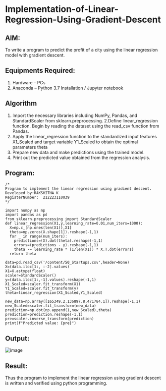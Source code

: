 # Implementation-of-Linear-Regression-Using-Gradient-Descent

## AIM:
To write a program to predict the profit of a city using the linear regression model with gradient descent.

## Equipments Required:
1. Hardware – PCs
2. Anaconda – Python 3.7 Installation / Jupyter notebook

## Algorithm
1. Import the necessary libraries including NumPy, Pandas, and StandardScaler from sklearn.preprocessing.
2.Define linear_regression function.
Begin by reading the dataset using the read_csv function from Pandas. 
3. Apply the linear_regression function to the standardized input features X1_Scaled and target variable Y1_Scaled to obtain the optimal parameters theta
4. Prepare new data and make predictions using the trained model.
5. Print out the predicted value obtained from the regression analysis.

## Program:
```
/*
Program to implement the linear regression using gradient descent.
Developed by:RAKSHITHA K 
RegisterNumber:  212223110039
*/
```
~~~
import numpy as np
import pandas as pd
from sklearn.preprocessing import StandardScaler
def linear_regression(X1,y,learning_rate=0.01,num_iters=1000):
  X=np.c_[np.ones(len(X1)),X1]
  theta=np.zeros(X.shape[1]).reshape(-1,1)
  for _ in range(num_iters):
    predictions=(X).dot(theta).reshape(-1,1)
    errors=(predictions - y).reshape(-1,1)
    theta -= learning_rate * (1/len(X1)) * X.T.dot(errors)
  return theta

data=pd.read_csv('/content/50_Startups.csv',header=None)
X=(data.iloc[1:, :-2].values)
X1=X.astype(float)
scaler=StandardScaler()
y=(data.iloc[1:,-1].values).reshape(-1,1)
X1_Scaled=scaler.fit_transform(X1)
Y1_Scaled=scaler.fit_transform(y)
theta=linear_regression(X1_Scaled,Y1_Scaled)

new_data=np.array([165349.2,136897.8,471784.1]).reshape(-1,1)
new_Scaled=scaler.fit_transform(new_data)
prediction=np.dot(np.append(1,new_Scaled),theta)
prediction=prediction.reshape(-1,1)
pre=scaler.inverse_transform(prediction)
print(f"Predicted value: {pre}")
~~~

## Output:
![image](https://github.com/RakshithaK11/Implementation-of-Linear-Regression-Using-Gradient-Descent/assets/139336455/3c2a846b-b67b-466e-9b45-7f123f178f24)



## Result:
Thus the program to implement the linear regression using gradient descent is written and verified using python programming.
